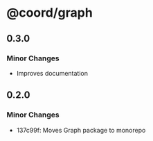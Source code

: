 # @coord/graph

## 0.3.0

### Minor Changes

- Improves documentation

## 0.2.0

### Minor Changes

- 137c99f: Moves Graph package to monorepo
